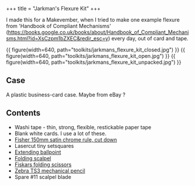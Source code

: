 +++
title = "Jarkman's Flexure Kit"
+++

I made this for a Makevember, when I tried to make one example flexure from 'Handbook of Compliant Mechanisms' (https://books.google.co.uk/books/about/Handbook_of_Compliant_Mechanisms.html?id=XsCzpm1bZXEC&redir_esc=y) every day, out of card and tape.

{{ figure(width=640, path="toolkits/jarkmans_flexure_kit_closed.jpg") }}
{{ figure(width=640, path="toolkits/jarkmans_flexure_kit_open.jpg") }}
{{ figure(width=640, path="toolkits/jarkmans_flexure_kit_unpacked.jpg") }}


## Case
A plastic business-card case. Maybe from eBay ? 

## Contents
- Washi tape - thin, strong, flexible, restickable paper tape
- Blank white cards. I use a lot of these.
- [Fisher 150mm satin chrome rule, cut down](@tools/fisher_150mm_satin_chrome_rule.md)
- Lasercut tiny setsquares
- [Extending ballpoint](@/tools/zebra-expandz.md)
- [Folding scalpel](@/tools/folding_scalpel.md)
- [Fiskars folding scissors](@/tools/fiskars_folding_scissors.md)
- [Zebra TS3 mechanical pencil](@/tools/zebra_ts3_pencil.md)
- Spare #11 scalpel blade
